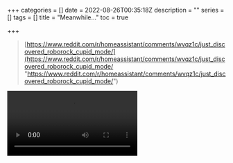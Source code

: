 +++
categories = []
date = 2022-08-26T00:35:18Z
description = ""
series = []
tags = []
title = "Meanwhile..."
toc = true

+++
> [https://www.reddit.com/r/homeassistant/comments/wvqz1c/just_discovered_roborock_cupid_mode/](https://www.reddit.com/r/homeassistant/comments/wvqz1c/just_discovered_roborock_cupid_mode/ "https://www.reddit.com/r/homeassistant/comments/wvqz1c/just_discovered_roborock_cupid_mode/")

<video src="https://i.imgur.com/fgf5w0z.mp4" />